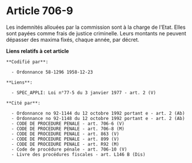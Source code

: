 # Article 706-9

Les indemnités allouées par la commission sont à la charge de l'Etat. Elles sont payées comme frais de justice criminelle.
Leurs montants ne peuvent dépasser des maxima fixés, chaque année, par décret.

**Liens relatifs à cet article**

	**Codifié par**:

	  - Ordonnance 58-1296 1958-12-23

	**Liens**:

	  - SPEC_APPLI: Loi n°77-5 du 3 janvier 1977 - art. 2 (V)

	**Cité par**:

	  - Ordonnance no 92-1144 du 12 octobre 1992 portant e - art. 2 (Ab)
	  - Ordonnance no 92-1148 du 12 octobre 1992 portant e - art. 2 (Ab)
	  - CODE DE PROCEDURE PENALE - art. 706-6 (V)
	  - CODE DE PROCEDURE PENALE - art. 706-8 (M)
	  - CODE DE PROCEDURE PENALE - art. 863 (V)
	  - CODE DE PROCEDURE PENALE - art. 899 (V)
	  - CODE DE PROCEDURE PENALE - art. R92 (M)
	  - Code de procédure pénale - art. 706-10 (V)
	  - Livre des procédures fiscales - art. L146 B (Dis)
